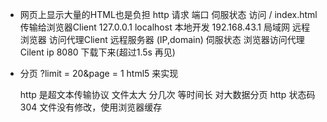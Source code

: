 - 网页上显示大量的HTML也是负担
    http 请求 端口 伺服状态
    访问 / index.html 传输给浏览器Client
    127.0.0.1   localhost 本地开发
    192.168.43.1    局域网  远程
    浏览器 访问代理Client
    远程服务器 (IP,domain)  伺服状态
    浏览器访问代理Cilent    ip 8080 下载下来(超过1.5s 再见)
    
- 分页  ?limit = 20&page = 1
    html5 来实现

    http 是超文本传输协议
    文件太大 分几次 等时间长 对大数据分页
    http 状态码 304 文件没有修改，使用浏览器缓存
